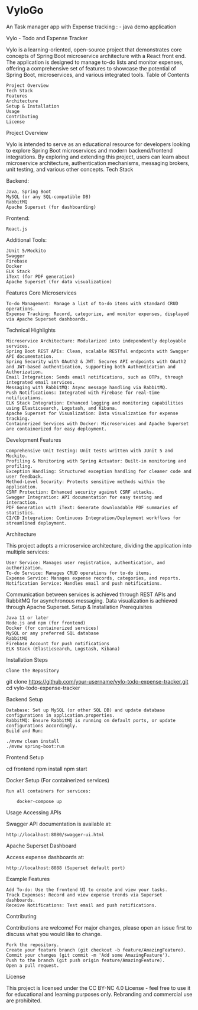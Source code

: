 # VyloGo
An Task manager app with Expense tracking : - java demo application

Vylo - Todo and Expense Tracker

Vylo is a learning-oriented, open-source project that demonstrates core concepts of Spring Boot microservice architecture with a React front end. The application is designed to manage to-do lists and monitor expenses, offering a comprehensive set of features to showcase the potential of Spring Boot, microservices, and various integrated tools.
Table of Contents

    Project Overview
    Tech Stack
    Features
    Architecture
    Setup & Installation
    Usage
    Contributing
    License

Project Overview

Vylo is intended to serve as an educational resource for developers looking to explore Spring Boot microservices and modern backend/frontend integrations. By exploring and extending this project, users can learn about microservice architecture, authentication mechanisms, messaging brokers, unit testing, and various other concepts.
Tech Stack

Backend:

    Java, Spring Boot
    MySQL (or any SQL-compatible DB)
    RabbitMQ
    Apache Superset (for dashboarding)

Frontend:

    React.js

Additional Tools:

    JUnit 5/Mockito
    Swagger
    Firebase
    Docker
    ELK Stack
    iText (for PDF generation)
    Apache Superset (for data visualization)

Features
Core Microservices

    To-do Management: Manage a list of to-do items with standard CRUD operations.
    Expense Tracking: Record, categorize, and monitor expenses, displayed via Apache Superset dashboards.

Technical Highlights

    Microservice Architecture: Modularized into independently deployable services.
    Spring Boot REST APIs: Clean, scalable RESTful endpoints with Swagger API documentation.
    Spring Security with OAuth2 & JWT: Secures API endpoints with OAuth2 and JWT-based authentication, supporting both Authentication and Authorization.
    Email Integration: Sends email notifications, such as OTPs, through integrated email services.
    Messaging with RabbitMQ: Async message handling via RabbitMQ.
    Push Notifications: Integrated with Firebase for real-time notifications.
    ELK Stack Integration: Enhanced logging and monitoring capabilities using Elasticsearch, Logstash, and Kibana.
    Apache Superset for Visualization: Data visualization for expense tracking.
    Containerized Services with Docker: Microservices and Apache Superset are containerized for easy deployment.

Development Features

    Comprehensive Unit Testing: Unit tests written with JUnit 5 and Mockito.
    Profiling & Monitoring with Spring Actuator: Built-in monitoring and profiling.
    Exception Handling: Structured exception handling for cleaner code and user feedback.
    Method-Level Security: Protects sensitive methods within the application.
    CSRF Protection: Enhanced security against CSRF attacks.
    Swagger Integration: API documentation for easy testing and interaction.
    PDF Generation with iText: Generate downloadable PDF summaries of statistics.
    CI/CD Integration: Continuous Integration/Deployment workflows for streamlined deployment.

Architecture

This project adopts a microservice architecture, dividing the application into multiple services:

    User Service: Manages user registration, authentication, and authorization.
    To-do Service: Manages CRUD operations for to-do items.
    Expense Service: Manages expense records, categories, and reports.
    Notification Service: Handles email and push notifications.

Communication between services is achieved through REST APIs and RabbitMQ for asynchronous messaging. Data visualization is achieved through Apache Superset.
Setup & Installation
Prerequisites

    Java 11 or later
    Node.js and npm (for frontend)
    Docker (for containerized services)
    MySQL or any preferred SQL database
    RabbitMQ
    Firebase Account for push notifications
    ELK Stack (Elasticsearch, Logstash, Kibana)

Installation Steps

    Clone the Repository

git clone https://github.com/your-username/vylo-todo-expense-tracker.git
cd vylo-todo-expense-tracker

Backend Setup

    Database: Set up MySQL (or other SQL DB) and update database configurations in application.properties.
    RabbitMQ: Ensure RabbitMQ is running on default ports, or update configurations accordingly.
    Build and Run:

    ./mvnw clean install
    ./mvnw spring-boot:run

Frontend Setup

cd frontend
npm install
npm start

Docker Setup (For containerized services)

    Run all containers for services:

        docker-compose up

Usage
Accessing APIs

Swagger API documentation is available at:

    http://localhost:8080/swagger-ui.html

Apache Superset Dashboard

Access expense dashboards at:

    http://localhost:8088 (Superset default port)

Example Features

    Add To-do: Use the frontend UI to create and view your tasks.
    Track Expenses: Record and view expense trends via Superset dashboards.
    Receive Notifications: Test email and push notifications.

Contributing

Contributions are welcome! For major changes, please open an issue first to discuss what you would like to change.

    Fork the repository.
    Create your feature branch (git checkout -b feature/AmazingFeature).
    Commit your changes (git commit -m 'Add some AmazingFeature').
    Push to the branch (git push origin feature/AmazingFeature).
    Open a pull request.

License

This project is licensed under the CC BY-NC 4.0 License - feel free to use it for educational and learning purposes only. Rebranding and commercial use are prohibited.

